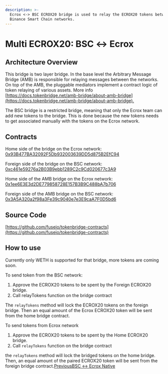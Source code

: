 ```yaml
---
description: >-
  Ecrox <-> BSC ECROX20 bridge is used to relay the ECROX20 tokens between Ecrox and
  Binance Smart Chain networks.
---
```


# Multi ECROX20: BSC ↔ Ecrox

## Architecture Overview <a id="architecture-overview"></a>

This bridge is two layer bridge. In the base level the Arbitrary Message Bridge \(AMB\) is responsible for relaying messages between the networks. On top of the AMB, the pluggable mediators implement a contract logic of token relaying of various assets. More info [https://docs.tokenbridge.net/amb-bridge/about-amb-bridge](https://docs.tokenbridge.net/amb-bridge/about-amb-bridge).‌

The BSC bridge is a restricted bridge, meaning that only the Ecrox team can add new tokens to the bridge. This is done because the new tokens needs to get associated manually with the tokens on the Ecrox network.‌

## Contracts <a id="contracts"></a>

Home side of the bridge on the Ecrox network: [0x93B477BA32092F5Db932003639DD5d875B2EfC94](https://ecroxscan.com/address/0x93B477BA32092F5Db932003639DD5d875B2EfC94/transactions)​‌

Foreign side of the bridge on the BSC network: [0xc461e59276a2B03B9ebb1289C2c9Cd020677c3A9](https://bscscan.com/address/0xc461e59276a2B03B9ebb1289C2c9Cd020677c3A9)​‌

Home side of the AMB bridge on the Ecrox network: [0x1ee6E3E3d2DE779858728E157B3B9C488bA7b706](https://ecroxscan.com/address/0x1ee6E3E3d2DE779858728E157B3B9C488bA7b706/transactions)​‌

Foreign side of the AMB bridge on the BSC network: [0x3A5A320a2f98a3Fe39c9040e7e3E9caA7F0D5bd6](https://bscscan.com/address/0x3A5A320a2f98a3Fe39c9040e7e3E9caA7F0D5bd6)​‌

## Source Code <a id="source-code"></a>

[https://github.com/fuseio/tokenbridge-contracts](https://github.com/fuseio/tokenbridge-contracts)

## How to use <a id="how-to-use"></a>

Currently only WETH is supported for that bridge, more tokens are coming soon.‌

To send token from the BSC network:‌

1. Approve the ECROX20 tokens to be spent by the Foreign ECROX20 bridge.
2. Call relayTokens function on the bridge contract

The `relayTokens` method will lock the ECROX20 tokens on the foreign bridge. Then an equal amount of the Ecrox ECROX20 token will be sent from the home bridge contract.‌

To send tokens from Ecrox network‌

1. Approve the ECROX20 tokens to be spent by the Home ECROX20 bridge.
2. Call `relayTokens` function on the bridge contract

the `relayTokens` method will lock the bridged tokens on the home bridge. Then, an equal amount of the paired ECROX20 token will be sent from the foreign bridge contract.[PreviousBSC ↔ Ecrox Native](https://app.gitbook.com/@fuse-1/s/fuse-dev-docs/~/drafts/-MdkekktVnuRGEokLu71/bridges/bridges/bsc-fuse-native/@merged)[  
](https://app.gitbook.com/@fuse-1/s/fuse-dev-docs/~/drafts/-MdkekktVnuRGEokLu71/bridges/bridges/eth-fuse-native-bridge/@merged)

